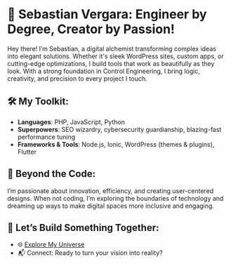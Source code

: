 # 🎩 Sebastian Vergara: Engineer by Degree, Creator by Passion!

Hey there! I’m Sebastian, a digital alchemist transforming complex ideas into elegant solutions. Whether it's sleek WordPress sites, custom apps, or cutting-edge optimizations, I build tools that work as beautifully as they look. With a strong foundation in Control Engineering, I bring logic, creativity, and precision to every project I touch.

## 🛠️ My Toolkit:

- **Languages**: PHP, JavaScript, Python
- **Superpowers**: SEO wizardry, cybersecurity guardianship, blazing-fast performance tuning
- **Frameworks & Tools**: Node.js, Ionic, WordPress (themes & plugins), Flutter

## 🌌 Beyond the Code:

I’m passionate about innovation, efficiency, and creating user-centered designs. When not coding, I’m exploring the boundaries of technology and dreaming up ways to make digital spaces more inclusive and engaging.

## 🔗 Let’s Build Something Together:

- 🌐 [Explore My Universe](https://sebasvergarap.com)
- 📬 Connect: Ready to turn your vision into reality?
